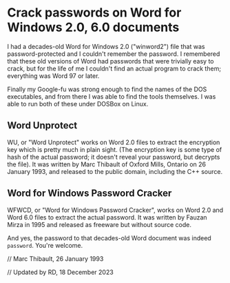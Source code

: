 Crack passwords on Word for Windows 2.0, 6.0 documents
======================================================

I had a decades-old Word for Windows 2.0 ("winword2") file that was password-protected
and I couldn't remember the password. I remembered that these old versions of Word had
passwords that were trivially easy to crack, but for the life of me I couldn't find an
actual program to crack them; everything was Word 97 or later.

Finally my Google-fu was strong enough to find the names of the DOS executables, and
from there I was able to find the tools themselves. I was able to run both of these
under DOSBox on Linux.

Word Unprotect
--------------

WU, or "Word Unprotect" works on Word 2.0 files to extract the encryption key which is
pretty much in plain sight. (The encryption key is some type of hash of the actual
password; it doesn't reveal your password, but decrypts the file). It was written by
Marc Thibault of Oxford Mills, Ontario on 26 January 1993, and released to the public
domain, including the C++ source.

Word for Windows Password Cracker
---------------------------------

WFWCD, or "Word for Windows Password Cracker", works on Word 2.0 and Word 6.0 files
to extract the actual password. It was written by Fauzan Mirza in 1995 and released as
freeware but without source code.

And yes, the password to that decades-old Word document was indeed `password`. You're
welcome.

// Marc Thibault, 26 January 1993

// Updated by RD, 18 December 2023
